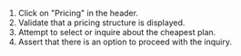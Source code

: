 1. Click on "Pricing" in the header.
2. Validate that a pricing structure is displayed.
3. Attempt to select or inquire about the cheapest plan.
4. Assert that there is an option to proceed with the inquiry.